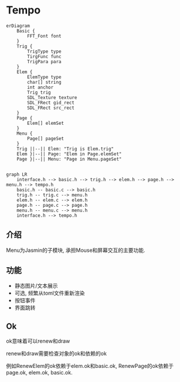 # Tempo
```mermaid
erDiagram 
    Basic {
        FFT_Font font
    }
    Trig {
        TrigType type
        TirgFunc func
        TrigPara para
    }
    Elem {
        ElemType type
        char[] string
        int anchor
        Trig trig
        SDL_Texture texture
        SDL_FRect gid_rect
        SDL_FRect src_rect
    }
    Page {
        Elem[] elemSet
    }
    Menu {
        Page[] pageSet
    }
    Trig ||--|| Elem: "Trig is Elem.trig"
    Elem }|--|| Page: "Elem in Page.elemSet"
    Page }|--|| Menu: "Page in Menu.pageSet"
    
```

```mermaid
graph LR
    interface.h --> basic.h --> trig.h --> elem.h --> page.h --> menu.h --> tempo.h
    basic.h -- basic.c --> basic.h
    trig.h -- trig.c --> menu.h
    elem.h -- elem.c --> elem.h
    page.h -- page.c --> page.h
    menu.h -- menu.c --> menu.h
    interface.h --> tempo.h
```

## 介绍

Menu为Jasmin的子模块, 承担Mouse和屏幕交互的主要功能.

## 功能

* 静态图片/文本展示
* 可选, 频繁从toml文件重新渲染
* 按钮事件
* 界面跳转

## Ok

ok意味着可以renew和draw

renew和draw需要检查对象的ok和依赖的ok

例如RenewElem的ok依赖于elem.ok和basic.ok, RenewPage的ok依赖于page.ok, elem.ok, basic.ok.
